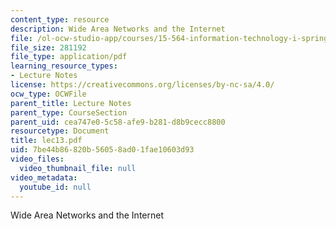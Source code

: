 ```yaml
---
content_type: resource
description: Wide Area Networks and the Internet
file: /ol-ocw-studio-app/courses/15-564-information-technology-i-spring-2003/7be44b86820b56058ad01fae10603d93_lec13.pdf
file_size: 281192
file_type: application/pdf
learning_resource_types:
- Lecture Notes
license: https://creativecommons.org/licenses/by-nc-sa/4.0/
ocw_type: OCWFile
parent_title: Lecture Notes
parent_type: CourseSection
parent_uid: cea747e0-5c58-afe9-b281-d8b9cecc8800
resourcetype: Document
title: lec13.pdf
uid: 7be44b86-820b-5605-8ad0-1fae10603d93
video_files:
  video_thumbnail_file: null
video_metadata:
  youtube_id: null
---
```

Wide Area Networks and the Internet